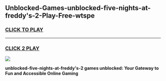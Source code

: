 
## Unblocked-Games-unblocked-five-nights-at-freddy's-2-Play-Free-wtspe
<h3>
<a href="https://premium76.site?title=unblocked-five-nights-at-freddy's-2&ref=23A">CLICK TO PLAY</a></h3>
<hr>

<h3>
<a href="https://premium76.site?title=unblocked-five-nights-at-freddy's-2&ref=23A">CLICK 2 PLAY</a>
  
</h3>

<a href="https://premium76.site?title=unblocked-five-nights-at-freddy's-2&ref=23A"><img src="https://clearcache.store/games.png"></a>


**unblocked-five-nights-at-freddy's-2 games unblocked: Your Gateway to Fun and Accessible Online Gaming**
